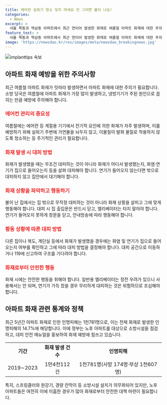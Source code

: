 ```yaml
---
title: 에어컨 실외기 청소 잊지 마세요 안 그러면 불이 나요!
categories:
  - News
excerpt: >
  서울 목동과 역삼동 아파트에서 최근 연이어 발생한 화재로 여름철 아파트 화재에 대한 주의가 촉발되고 있습니다. 소방당국은 특히 에어컨 등 냉방기기가 주된 화재 원인으로 지목되고 있어 주기적인 관리가 필수라고 당부했습니다. 실외기 주변의 가연물을 없애고 청소하는 것이 중요한데, 화재 발생 시 무작정 대피하는 것이 아닌 신속한 상황 파악과 적절한 대처가 필요하다고 강조합니다. 아파트 화재로 발생한 인명피해가 많은데, 이는 관리 미흡과 소방시설 점검 부족 등이 원인 중 하나입니다.대피 시 어떻게 행동해야 하는지에 대한 안전 수칙을 꼼꼼히 알고 대비해야 합니다. SBS Biz는 여러분의 제보를 기다리고 있습니다. (150자)
feature_text: >
  서울 목동과 역삼동 아파트에서 최근 연이어 발생한 화재로 여름철 아파트 화재에 대한 주의가 촉발되고 있습니다. 소방당국은 특히 에어컨 등 냉방기기가 주된 화재 원인으로 지목되고 있어 주기적인 관리가 필수라고 당부했습니다. 실외기 주변의 가연물을 없애고 청소하는 것이 중요한데, 화재 발생 시 무작정 대피하는 것이 아닌 신속한 상황 파악과 적절한 대처가 필요하다고 강조합니다. 아파트 화재로 발생한 인명피해가 많은데, 이는 관리 미흡과 소방시설 점검 부족 등이 원인 중 하나입니다.대피 시 어떻게 행동해야 하는지에 대한 안전 수칙을 꼼꼼히 알고 대비해야 합니다. SBS Biz는 여러분의 제보를 기다리고 있습니다. (150자)
image: 'https://newsdao.kr/res/images/meta/newsdao_breakingnews.jpg'
---
```


<p><img src="https://newsdao.kr/res/images/meta/newsdao_breakingnews.jpg" alt="implanttips 속보" /></p>

<h2 data-ke-size="size26">아파트 화재 예방을 위한 주의사항</h2>

<p data-ke-size="size16">최근 여름철 아파트 화재가 잇따라 발생하면서 아파트 화재에 대한 주의가 필요합니다. 소방 당국은 여름철에 아파트 화재가 가장 많이 발생하고, 냉방기기가 주된 원인으로 꼽히는 만큼 예방에 주의해야 합니다. </p>

<h3><b><span style="color: #ee2323;">에어컨 관리의 중요성</span></b></h3>

<p data-ke-size="size16">여름철에는 에어컨 등 계절용 기기에서 전기적 요인에 의한 화재가 자주 발생하며, 이를 예방하기 위해 실외기 주변에 가연물을 놔두지 않고, 이물질이 발화 물질로 작용하지 않도록 청소하는 등 주기적인 관리가 필요합니다.</p>

<h3><b><span style="color: #ee2323;">화재 발생 시 대피 방법</span></b></h3>

<p data-ke-size="size16">화재가 발생했을 때는 무조건 대피하는 것이 아니라 화재가 어디서 발생했는지, 화염·연기가 집으로 들어오는지 등을 살펴 대피해아 합니다. 연기가 들어오지 않는다면 밖으로 대피하지 않고 집안에서 대기해야 합니다.</p>

<h3><b><span style="color: #ee2323;">화재 상황을 파악하고 행동하기</span></b></h3>

<p data-ke-size="size16">불이 난 집에서는 집 밖으로 무작정 대피하는 것이 아니라 화재 상황을 살피고 그에 맞게 행동해야 합니다. 대피 시 집 출입문은 반드시 닫고, 엘리베이터는 타지 말아야 합니다. 연기가 들어오지 못하게 창문을 닫고, 안내방송에 따라 행동해야 합니다.</p>

<h3><b><span style="color: #ee2323;">황동 상황에 따른 대피 방법</span></b></h3>

<p data-ke-size="size16">다른 집이나 복도, 계단실 등에서 화재가 발생했을 경우에는 화염 및 연기가 집으로 들어오는지 여부를 확인하고 그에 따라 대피 방법을 결정해야 합니다. 대피 공간으로 이동하거나 119에 신고하여 구조를 기다려야 합니다.</p>

<h3><b><span style="color: #ee2323;">화재로부터 안전한 행동</span></b></h3>

<p data-ke-size="size16">화재 시에는 안전한 행동을 취해야 합니다. 일반용 엘리베이터는 정전 우려가 있으니 사용해서는 안 되며, 연기가 가득 찼을 경우 무리하게 대피하는 것은 위험하므로 조심해야 합니다.</p>

<h2 data-ke-size="size26">아파트 화재 관련 통계와 정책</h2>

<p data-ke-size="size16">최근 5년간 아파트 화재로 인한 인명피해는 1천781명으로, 이는 전체 화재로 발생한 인명피해의 14.7%에 해당합니다. 이에 정부는 노후 아파트를 대상으로 소방시설을 점검하고, 대피 안전 매뉴얼을 홍보하여 화재 예방에 힘쓰고 있습니다.</p>

<table>
    <tbody>
        <tr>
            <td style="text-align: center; height: 17px;"><b>기간</b></td>
            <td style="text-align: center; height: 17px;"><b>화재 발생 건수</b></td>
            <td style="text-align: center; height: 17px;"><b>인명피해</b></td>
        </tr>
        <tr>
            <td style="text-align: center; height: 17px;">2019∼2023</td>
            <td style="text-align: center; height: 17px;">1만4천112건</td>
            <td style="text-align: center; height: 17px;">1천781명(사망 174명·부상 1천607명)</td>
        </tr>
    </tbody>
</table>

<p data-ke-size="size16">특히, 스프링클러와 완강기, 경량 칸막이 등 소방시설 설치가 의무화되어 있지만, 노후 아파트들은 여전히 이에 미흡한 경우가 많아 화재로부터 안전한 대책 마련이 필요합니다.</p>

